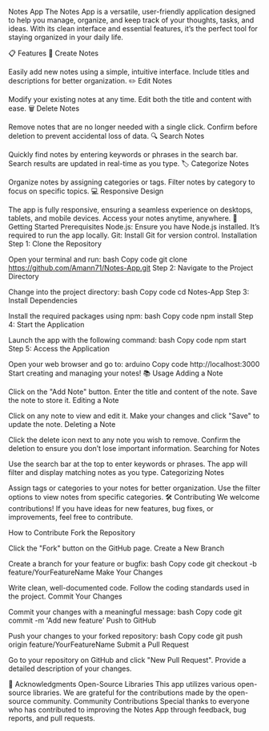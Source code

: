 Notes App
The Notes App is a versatile, user-friendly application designed to help you manage, organize, and keep track of your thoughts, tasks, and ideas. With its clean interface and essential features, it’s the perfect tool for staying organized in your daily life.

📋 Features
📝 Create Notes

Easily add new notes using a simple, intuitive interface.
Include titles and descriptions for better organization.
✏️ Edit Notes

Modify your existing notes at any time.
Edit both the title and content with ease.
🗑️ Delete Notes

Remove notes that are no longer needed with a single click.
Confirm before deletion to prevent accidental loss of data.
🔍 Search Notes

Quickly find notes by entering keywords or phrases in the search bar.
Search results are updated in real-time as you type.
🏷️ Categorize Notes

Organize notes by assigning categories or tags.
Filter notes by category to focus on specific topics.
💻 Responsive Design

The app is fully responsive, ensuring a seamless experience on desktops, tablets, and mobile devices.
Access your notes anytime, anywhere.
🚀 Getting Started
Prerequisites
Node.js: Ensure you have Node.js installed. It’s required to run the app locally.
Git: Install Git for version control.
Installation
Step 1: Clone the Repository

Open your terminal and run:
bash
Copy code
git clone https://github.com/Amann71/Notes-App.git
Step 2: Navigate to the Project Directory

Change into the project directory:
bash
Copy code
cd Notes-App
Step 3: Install Dependencies

Install the required packages using npm:
bash
Copy code
npm install
Step 4: Start the Application

Launch the app with the following command:
bash
Copy code
npm start
Step 5: Access the Application

Open your web browser and go to:
arduino
Copy code
http://localhost:3000
Start creating and managing your notes!
📚 Usage
Adding a Note

Click on the "Add Note" button.
Enter the title and content of the note.
Save the note to store it.
Editing a Note

Click on any note to view and edit it.
Make your changes and click "Save" to update the note.
Deleting a Note

Click the delete icon next to any note you wish to remove.
Confirm the deletion to ensure you don’t lose important information.
Searching for Notes

Use the search bar at the top to enter keywords or phrases.
The app will filter and display matching notes as you type.
Categorizing Notes

Assign tags or categories to your notes for better organization.
Use the filter options to view notes from specific categories.
🛠️ Contributing
We welcome contributions! If you have ideas for new features, bug fixes, or improvements, feel free to contribute.

How to Contribute
Fork the Repository

Click the "Fork" button on the GitHub page.
Create a New Branch

Create a branch for your feature or bugfix:
bash
Copy code
git checkout -b feature/YourFeatureName
Make Your Changes

Write clean, well-documented code.
Follow the coding standards used in the project.
Commit Your Changes

Commit your changes with a meaningful message:
bash
Copy code
git commit -m 'Add new feature'
Push to GitHub

Push your changes to your forked repository:
bash
Copy code
git push origin feature/YourFeatureName
Submit a Pull Request

Go to your repository on GitHub and click "New Pull Request".
Provide a detailed description of your changes.

🙏 Acknowledgments
Open-Source Libraries
This app utilizes various open-source libraries. We are grateful for the contributions made by the open-source community.
Community Contributions
Special thanks to everyone who has contributed to improving the Notes App through feedback, bug reports, and pull requests.
